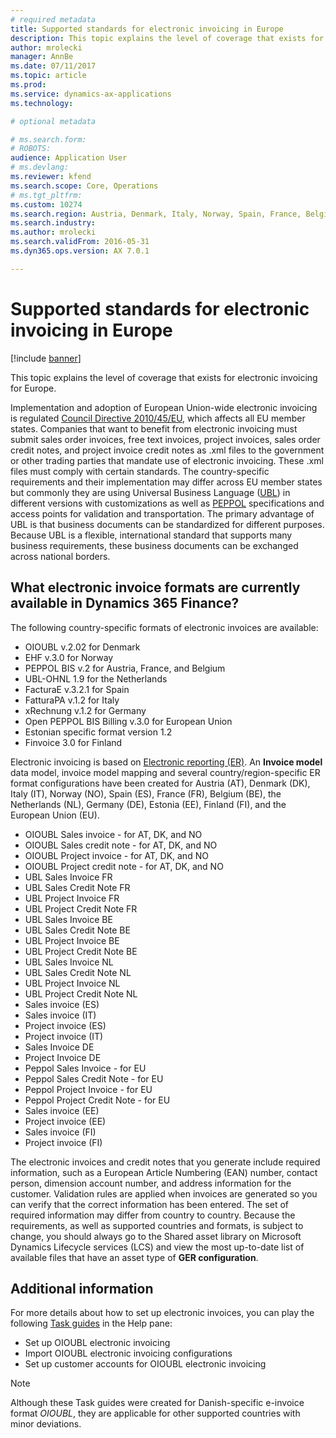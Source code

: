 ```yaml
---
# required metadata
title: Supported standards for electronic invoicing in Europe
description: This topic explains the level of coverage that exists for electronic invoicing for Europe. 
author: mrolecki
manager: AnnBe
ms.date: 07/11/2017
ms.topic: article
ms.prod: 
ms.service: dynamics-ax-applications
ms.technology: 

# optional metadata

# ms.search.form: 
# ROBOTS: 
audience: Application User
# ms.devlang: 
ms.reviewer: kfend
ms.search.scope: Core, Operations
# ms.tgt_pltfrm: 
ms.custom: 10274
ms.search.region: Austria, Denmark, Italy, Norway, Spain, France, Belgium, Netherlands
ms.search.industry: 
ms.author: mrolecki
ms.search.validFrom: 2016-05-31
ms.dyn365.ops.version: AX 7.0.1

---
```


# Supported standards for electronic invoicing in Europe

[!include [banner](../includes/banner.md)]

This topic explains the level of coverage that exists for electronic invoicing for Europe. 

Implementation and adoption of European Union-wide electronic invoicing is regulated [Council Directive 2010/45/EU](https://eur-lex.europa.eu/LexUriServ/LexUriServ.do?uri=OJ:L:2010:189:0001:0008:EN:PDF), which affects all EU member states. Companies that want to benefit from electronic invoicing must submit sales order invoices, free text invoices, project invoices, sales order credit notes, and project invoice credit notes as .xml files to the government or other trading parties that mandate use of electronic invoicing. These .xml files must comply with certain standards. The country-specific requirements and their implementation may differ across EU member states but commonly they are using Universal Business Language ([UBL](https://www.oasis-open.org/committees/tc_home.php?wg_abbrev=ubl)) in different versions with customizations as well as [PEPPOL](https://www.peppol.eu) specifications and access points for validation and transportation. The primary advantage of UBL is that business documents can be standardized for different purposes. Because UBL is a flexible, international standard that supports many business requirements, these business documents can be exchanged across national borders.

## What electronic invoice formats are currently available in Dynamics 365 Finance?

The following country-specific formats of electronic invoices are available:

-   OIOUBL v.2.02 for Denmark
-   EHF v.3.0 for Norway
-   PEPPOL BIS v.2 for Austria, France, and Belgium
-   UBL-OHNL 1.9 for the Netherlands
-   FacturaE v.3.2.1 for Spain
-   FatturaPA v.1.2 for Italy
-   xRechnung v.1.2 for Germany
-   Open PEPPOL BIS Billing v.3.0 for European Union
-   Estonian specific format version 1.2
-   Finvoice 3.0 for Finland

Electronic invoicing is based on [Electronic reporting (ER)](../../dev-itpro/analytics/general-electronic-reporting.md). An **Invoice model** data model, invoice model mapping and several country/region-specific ER format configurations have been created for Austria (AT), Denmark (DK), Italy (IT), Norway (NO), Spain (ES), France (FR), Belgium (BE), the Netherlands (NL), Germany (DE), Estonia (EE), Finland (FI), and the European Union (EU).

-   OIOUBL Sales invoice - for AT, DK, and NO
-   OIOUBL Sales credit note - for AT, DK, and NO
-   OIOUBL Project invoice - for AT, DK, and NO
-   OIOUBL Project credit note - for AT, DK, and NO
-   UBL Sales Invoice FR
-   UBL Sales Credit Note FR
-   UBL Project Invoice FR
-   UBL Project Credit Note FR
-   UBL Sales Invoice BE
-   UBL Sales Credit Note BE
-   UBL Project Invoice BE
-   UBL Project Credit Note BE
-   UBL Sales Invoice NL
-   UBL Sales Credit Note NL
-   UBL Project Invoice NL
-   UBL Project Credit Note NL 
-   Sales invoice (ES)
-   Sales invoice (IT)
-   Project invoice (ES)
-   Project invoice (IT)
-   Sales Invoice DE
-   Project Invoice DE
-   Peppol Sales Invoice - for EU
-   Peppol Sales Credit Note - for EU
-   Peppol Project Invoice - for EU
-   Peppol Project Credit Note - for EU
-   Sales invoice (EE)
-   Project invoice (EE)
-   Sales invoice (FI)
-   Project invoice (FI)

The electronic invoices and credit notes that you generate include required information, such as a European Article Numbering (EAN) number, contact person, dimension account number, and address information for the customer. Validation rules are applied when invoices are generated so you can verify that the correct information has been entered. The set of required information may differ from country to country. Because the requirements, as well as supported countries and formats, is subject to change, you should always go to the Shared asset library on Microsoft Dynamics Lifecycle services (LCS) and view the most up-to-date list of available files that have an asset type of **GER configuration**.

## Additional information
For more details about how to set up electronic invoices, you can play the following [Task guides](../../fin-and-ops/get-started/help-overview.md#task-guides) in the Help pane:

 - Set up OIOUBL electronic invoicing
 - Import OIOUBL electronic invoicing configurations
 - Set up customer accounts for OIOUBL electronic invoicing

> [!NOTE] 
> Although these Task guides were created for Danish-specific e-invoice format *OIOUBL*, they are applicable for other supported countries with minor deviations.

